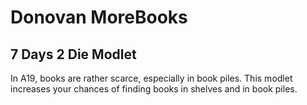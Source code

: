 # Donovan MoreBooks

## 7 Days 2 Die Modlet

In A19, books are rather scarce, especially in book piles. This modlet increases your chances of finding books in shelves and in book piles.
